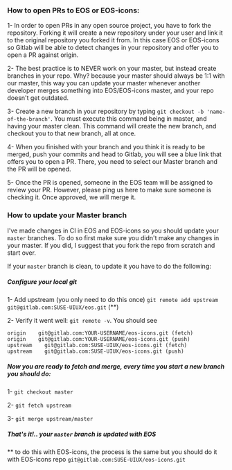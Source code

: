 ### How to open PRs to EOS or EOS-icons:

1- In order to open PRs in any open source project, you have to fork the repository. Forking it will create a new repository under your user and link it to the original repository you forked it from. In this case EOS or EOS-icons so Gitlab will be able to detect changes in your repository and offer you to open a PR against origin.

2- The best practice is to NEVER work on your master, but instead create branches in your repo. Why? because your master should always be 1:1 with our master, this way you can update your master whenever another developer merges something into EOS/EOS-icons master, and your repo doesn't get outdated.

3- Create a new branch in your repository by typing `git checkout -b 'name-of-the-branch'`. You must execute this command being in master, and having your master clean. This command will create the new branch, and checkout you to that new branch, all at once.

4- When you finished with your branch and you think it is ready to be merged, push your commits and head to Gitlab, you will see a blue link that offers you to open a PR. There, you need to select our Master branch and the PR will be opened.

5- Once the PR is opened, someone in the EOS team will be assigned to review your PR. However, please ping us here to make sure someone is checking it. Once approved, we will merge it.


### How to update your Master branch

I've made changes in CI in EOS and EOS-icons so you should update your `master` branches. To do so first make sure you didn't make any changes in your master. If you did, I suggest that you fork the repo from scratch and start over.

If your `master` branch is clean, to update it you have to do the following:

##### Configure your local git

1- Add upstream (you only need to do this once) `git remote add upstream git@gitlab.com:SUSE-UIUX/eos.git` (**)

2- Verify it went well: `git remote -v`. You should see

```
origin    git@gitlab.com:YOUR-USERNAME/eos-icons.git (fetch)
origin    git@gitlab.com:YOUR-USERNAME/eos-icons.git (push)
upstream    git@gitlab.com:SUSE-UIUX/eos-icons.git (fetch)
upstream    git@gitlab.com:SUSE-UIUX/eos-icons.git (push)
```

##### Now you are ready to fetch and merge, every time you start a new branch you should do:

1- `git checkout master`

2- `git fetch upstream`

3- `git merge upstream/master`

##### That's it!.. your `master` branch is updated with EOS

** to do this with EOS-icons, the process is the same but you should do it with EOS-icons repo `git@gitlab.com:SUSE-UIUX/eos-icons.git`